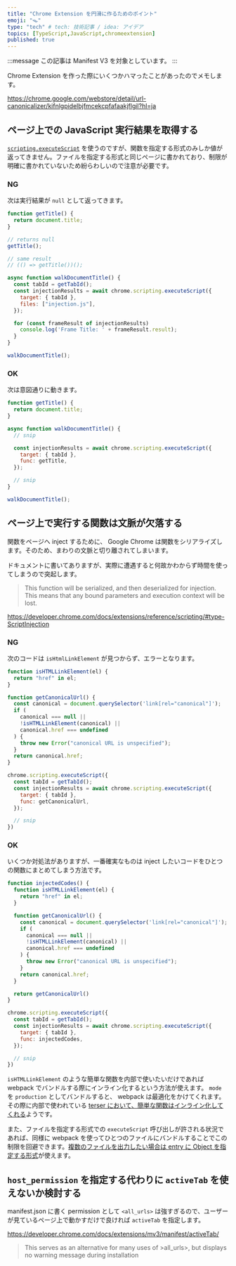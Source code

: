 ```yaml
---
title: "Chrome Extension を円滑に作るためのポイント"
emoji: "🪤"
type: "tech" # tech: 技術記事 / idea: アイデア
topics: [TypeScript,JavaScript,chromeextension]
published: true
---
```


:::message
この記事は Manifest V3 を対象としています。
:::

Chrome Extension を作った際にいくつかハマったことがあったのでメモします。

https://chrome.google.com/webstore/detail/url-canonicalizer/kifnlgpidelbjfmcekcpfafaakjflgil?hl=ja

## ページ上での JavaScript 実行結果を取得する

[`scripting.executeScript`](https://developer.chrome.com/docs/extensions/reference/scripting/#handling-results) を使うのですが、関数を指定する形式のみしか値が返ってきません。ファイルを指定する形式と同じページに書かれており、制限が明確に書かれていないため紛らわしいので注意が必要です。

### NG

次は実行結果が `null` として返ってきます。

```javascript:injection.js
function getTitle() {
  return document.title;
}

// returns null
getTitle();

// same result
// (() => getTitle())();
```

```javascript:background.js
async function walkDocumentTitle() {
  const tabId = getTabId();
  const injectionResults = await chrome.scripting.executeScript({
    target: { tabId },
    files: ["injection.js"],
  });

  for (const frameResult of injectionResults)
    console.log('Frame Title: ' + frameResult.result);
  }
}

walkDocumentTitle();
```

### OK

次は意図通りに動きます。

```javascript:background.js
function getTitle() {
  return document.title;
}

async function walkDocumentTitle() {
  // snip

  const injectionResults = await chrome.scripting.executeScript({
    target: { tabId },
    func: getTitle,
  });

  // snip
}

walkDocumentTitle();
```

## ページ上で実行する関数は文脈が欠落する

関数をページへ inject するために、 Google Chrome は関数をシリアライズします。そのため、まわりの文脈と切り離されてしまいます。

ドキュメントに書いてありますが、実際に遭遇すると何故かわからず時間を使ってしまうので突起します。

> This function will be serialized, and then deserialized for injection. This means that any bound parameters and execution context will be lost.

https://developer.chrome.com/docs/extensions/reference/scripting/#type-ScriptInjection

### NG

次のコードは `isHtmlLinkElement` が見つからず、エラーとなります。

```javascript
function isHTMLLinkElement(el) {
  return "href" in el;
}

function getCanonicalUrl() {
  const canonical = document.querySelector('link[rel="canonical"]');
  if (
    canonical === null ||
    !isHTMLLinkElement(canonical) ||
    canonical.href === undefined
  ) {
    throw new Error("canonical URL is unspecified");
  }
  return canonical.href;
}

chrome.scripting.executeScript({
  const tabId = getTabId();
  const injectionResults = await chrome.scripting.executeScript({
    target: { tabId },
    func: getCanonicalUrl,
  });

  // snip
})
```

### OK

いくつか対処法がありますが、一番確実なものは inject したいコードをひとつの関数にまとめてしまう方法です。

```javascript
function injectedCodes() {
  function isHTMLLinkElement(el) {
    return "href" in el;
  }

  function getCanonicalUrl() {
    const canonical = document.querySelector('link[rel="canonical"]');
    if (
      canonical === null ||
      !isHTMLLinkElement(canonical) ||
      canonical.href === undefined
    ) {
      throw new Error("canonical URL is unspecified");
    }
    return canonical.href;
  }

  return getCanonicalUrl()
}

chrome.scripting.executeScript({
  const tabId = getTabId();
  const injectionResults = await chrome.scripting.executeScript({
    target: { tabId },
    func: injectedCodes,
  });

  // snip
})
```

`isHTMLLinkElement` のような簡単な関数を内部で使いたいだけであれば webpack でバンドルする際にインライン化するという方法が使えます。 `mode` を `production` としてバンドルすると、 webpack は最適化をかけてくれます。その際に内部で使われている [terser において、簡単な関数はインライン化してくれる](https://github.com/terser/terser#compress-options)ようです。

また、ファイルを指定する形式での `executeScript` 呼び出しが許される状況であれば、同様に webpack を使ってひとつのファイルにバンドルすることでこの制限を回避できます。[複数のファイルを出力したい場合は entry に Object を指定する形式](https://webpack.js.org/concepts/entry-points/#object-syntax)が使えます。

## `host_permission` を指定する代わりに `activeTab` を使えないか検討する

manifest.json に書く permission として `<all_urls>` は強すぎるので、ユーザーが見ているページ上で動かすだけで良ければ `activeTab` を指定します。

https://developer.chrome.com/docs/extensions/mv3/manifest/activeTab/

> This serves as an alternative for many uses of &gt;all_urls>, but displays no warning message during installation
